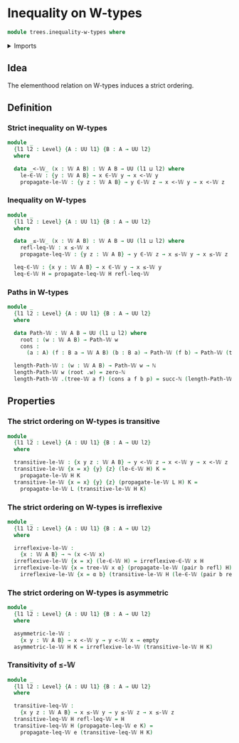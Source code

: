 # Inequality on W-types

```agda
module trees.inequality-w-types where
```

<details><summary>Imports</summary>

```agda
open import elementary-number-theory.natural-numbers

open import foundation.dependent-pair-types
open import foundation.empty-types
open import foundation.identity-types
open import foundation.negation
open import foundation.universe-levels

open import trees.elementhood-relation-w-types
open import trees.w-types
```

</details>

## Idea

The elementhood relation on W-types induces a strict ordering.

## Definition

### Strict inequality on W-types

```agda
module _
  {l1 l2 : Level} {A : UU l1} {B : A → UU l2}
  where

  data _<-𝕎_ (x : 𝕎 A B) : 𝕎 A B → UU (l1 ⊔ l2) where
    le-∈-𝕎 : {y : 𝕎 A B} → x ∈-𝕎 y → x <-𝕎 y
    propagate-le-𝕎 : {y z : 𝕎 A B} → y ∈-𝕎 z → x <-𝕎 y → x <-𝕎 z
```

### Inequality on W-types

```agda
module _
  {l1 l2 : Level} {A : UU l1} {B : A → UU l2}
  where

  data _≤-𝕎_ (x : 𝕎 A B) : 𝕎 A B → UU (l1 ⊔ l2) where
    refl-leq-𝕎 : x ≤-𝕎 x
    propagate-leq-𝕎 : {y z : 𝕎 A B} → y ∈-𝕎 z → x ≤-𝕎 y → x ≤-𝕎 z

  leq-∈-𝕎 : {x y : 𝕎 A B} → x ∈-𝕎 y → x ≤-𝕎 y
  leq-∈-𝕎 H = propagate-leq-𝕎 H refl-leq-𝕎
```

### Paths in W-types

```agda
module _
  {l1 l2 : Level} {A : UU l1} {B : A → UU l2}
  where

  data Path-𝕎 : 𝕎 A B → UU (l1 ⊔ l2) where
    root : (w : 𝕎 A B) → Path-𝕎 w
    cons :
      (a : A) (f : B a → 𝕎 A B) (b : B a) → Path-𝕎 (f b) → Path-𝕎 (tree-𝕎 a f)

  length-Path-𝕎 : (w : 𝕎 A B) → Path-𝕎 w → ℕ
  length-Path-𝕎 w (root .w) = zero-ℕ
  length-Path-𝕎 .(tree-𝕎 a f) (cons a f b p) = succ-ℕ (length-Path-𝕎 (f b) p)
```

## Properties

### The strict ordering on W-types is transitive

```agda
module _
  {l1 l2 : Level} {A : UU l1} {B : A → UU l2}
  where

  transitive-le-𝕎 : {x y z : 𝕎 A B} → y <-𝕎 z → x <-𝕎 y → x <-𝕎 z
  transitive-le-𝕎 {x = x} {y} {z} (le-∈-𝕎 H) K =
    propagate-le-𝕎 H K
  transitive-le-𝕎 {x = x} {y} {z} (propagate-le-𝕎 L H) K =
    propagate-le-𝕎 L (transitive-le-𝕎 H K)
```

### The strict ordering on W-types is irreflexive

```agda
module _
  {l1 l2 : Level} {A : UU l1} {B : A → UU l2}
  where

  irreflexive-le-𝕎 :
    {x : 𝕎 A B} → ¬ (x <-𝕎 x)
  irreflexive-le-𝕎 {x = x} (le-∈-𝕎 H) = irreflexive-∈-𝕎 x H
  irreflexive-le-𝕎 {x = tree-𝕎 x α} (propagate-le-𝕎 (pair b refl) H) =
    irreflexive-le-𝕎 {x = α b} (transitive-le-𝕎 H (le-∈-𝕎 (pair b refl)))
```

### The strict ordering on W-types is asymmetric

```agda
module _
  {l1 l2 : Level} {A : UU l1} {B : A → UU l2}
  where

  asymmetric-le-𝕎 :
    {x y : 𝕎 A B} → x <-𝕎 y → y <-𝕎 x → empty
  asymmetric-le-𝕎 H K = irreflexive-le-𝕎 (transitive-le-𝕎 H K)
```

### Transitivity of ≤-𝕎

```agda
module _
  {l1 l2 : Level} {A : UU l1} {B : A → UU l2}
  where

  transitive-leq-𝕎 :
    {x y z : 𝕎 A B} → x ≤-𝕎 y → y ≤-𝕎 z → x ≤-𝕎 z
  transitive-leq-𝕎 H refl-leq-𝕎 = H
  transitive-leq-𝕎 H (propagate-leq-𝕎 e K) =
    propagate-leq-𝕎 e (transitive-leq-𝕎 H K)
```

